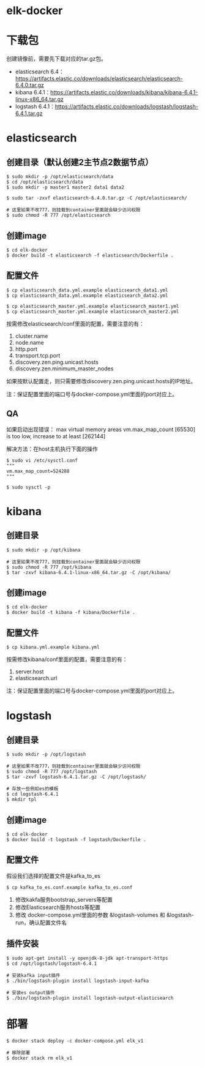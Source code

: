 # elk-docker
# 下载包
创建镜像前，需要先下载对应的tar.gz包。
- elasticsearch 6.4：https://artifacts.elastic.co/downloads/elasticsearch/elasticsearch-6.4.0.tar.gz
- kibana 6.4.1：https://artifacts.elastic.co/downloads/kibana/kibana-6.4.1-linux-x86_64.tar.gz
- logstash 6.4.1：https://artifacts.elastic.co/downloads/logstash/logstash-6.4.1.tar.gz

# elasticsearch
## 创建目录（默认创建2主节点2数据节点）
```
$ sudo mkdir -p /opt/elasticsearch/data
$ cd /opt/elasticsearch/data
$ sudo mkdir -p master1 master2 data1 data2

$ sudo tar -zxvf elasticsearch-6.4.0.tar.gz -C /opt/elasticsearch/

# 这里如果不改777，则挂载到container里面就会缺少访问权限
$ sudo chmod -R 777 /opt/elasticsearch
```

## 创建image
```
$ cd elk-docker
$ docker build -t elasticsearch -f elasticsearch/Dockerfile .
```

## 配置文件
```
$ cp elasticsearch_data.yml.example elasticsearch_data1.yml
$ cp elasticsearch_data.yml.example elasticsearch_data2.yml

$ cp elasticsearch_master.yml.example elasticsearch_master1.yml
$ cp elasticsearch_master.yml.example elasticsearch_master2.yml
```
按需修改elasticsearch/conf里面的配置，需要注意的有：
1. cluster.name
2. node.name
3. http.port
4. transport.tcp.port
5. discovery.zen.ping.unicast.hosts
6. discovery.zen.minimum_master_nodes

如果按默认配置走，则只需要修改discovery.zen.ping.unicast.hosts的IP地址。

注：保证配置里面的端口号与docker-compose.yml里面的port对应上。

## QA
如果启动出现错误：
max virtual memory areas vm.max_map_count [65530] is too low, increase to at least [262144]

解决方法：在host主机执行下面的操作
```
$ sudo vi /etc/sysctl.conf
"""
vm.max_map_count=524288
"""

$ sudo sysctl -p
```

# kibana
## 创建目录
```
$ sudo mkdir -p /opt/kibana

# 这里如果不改777，则挂载到container里面就会缺少访问权限
$ sudo chmod -R 777 /opt/kibana
$ tar -zxvf kibana-6.4.1-linux-x86_64.tar.gz -C /opt/kibana/
```

## 创建image
```
$ cd elk-docker
$ docker build -t kibana -f kibana/Dockerfile .
```

## 配置文件
```
$ cp kibana.yml.example kibana.yml
```
按需修改kibana/conf里面的配置，需要注意的有：
1. server.host
2. elasticsearch.url

注：保证配置里面的端口号与docker-compose.yml里面的port对应上。

# logstash
## 创建目录
```
$ sudo mkdir -p /opt/logstash

# 这里如果不改777，则挂载到container里面就会缺少访问权限
$ sudo chmod -R 777 /opt/logstash
$ tar -zxvf logstash-6.4.1.tar.gz -C /opt/logstash/

# 存放一些例如es的模板
$ cd logstash-6.4.1
$ mkdir tpl
```

## 创建image
```
$ cd elk-docker
$ docker build -t logstash -f logstash/Dockerfile .
```

## 配置文件
假设我们选择的配置文件是kafka_to_es
```
$ cp kafka_to_es.conf.example kafka_to_es.conf
```
1. 修改kakfa服务bootstrap_servers等配置
2. 修改Elasticsearch服务hosts等配置
3. 修改 docker-compose.yml里面的参数 &logstash-volumes 和  &logstash-run，确认配置文件名

## 插件安装
```
$ sudo apt-get install -y openjdk-8-jdk apt-transport-https
$ cd /opt/logstash/logstash-6.4.1

# 安装kafka input插件
$ ./bin/logstash-plugin install logstash-input-kafka

# 安装es output插件
$ ./bin/logstash-plugin install logstash-output-elasticsearch
```

# 部署
```
$ docker stack deploy -c docker-compose.yml elk_v1

# 移除部署
$ docker stack rm elk_v1
```

